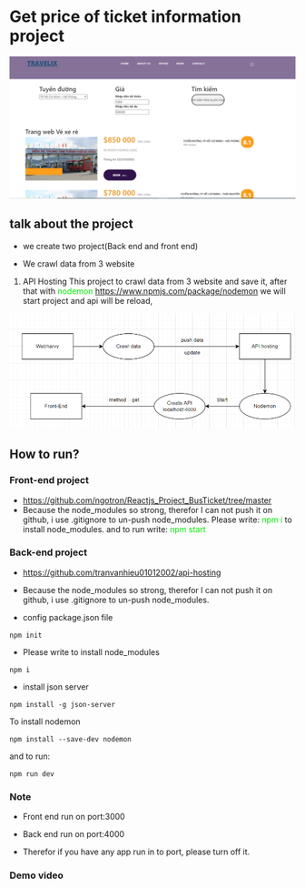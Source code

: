 # Get price of ticket information project

![UI of the website](./Images/UI.PNG)

## talk about the project

* we create two project(Back end and front end)

* We crawl data from 3 website


1. API Hosting
This project to crawl data from 3 website and save it, after that with <font color="gree">nodemon</font> <https://www.npmjs.com/package/nodemon>
we will start project and api will be reload,

![This is flowchart](./Images/flowchart.PNG)

## How to run?

### Front-end project

* <https://github.com/ngotron/Reactjs_Project_BusTicket/tree/master>
* Because the node_modules so strong, therefor I can not push it on github, i use .gitignore to un-push node_modules.
Please write:
<font color="gree">npm i</font>
to install node_modules.
and to run write: <font color="gree">npm start</font>

### Back-end project

* <https://github.com/tranvanhieu01012002/api-hosting>
* Because the node_modules so strong, therefor I can not push it on github, i use .gitignore to un-push node_modules.

* config package.json file

```
npm init
```

* Please write to install node_modules

```
npm i
```

* install json server

```
npm install -g json-server
```

To install nodemon

```
npm install --save-dev nodemon
```

and to run:

```
npm run dev
```

### Note

* Front end run on port:3000

* Back end run on port:4000

* Therefor if you have any app run in to port, please turn off it.

### Demo video
